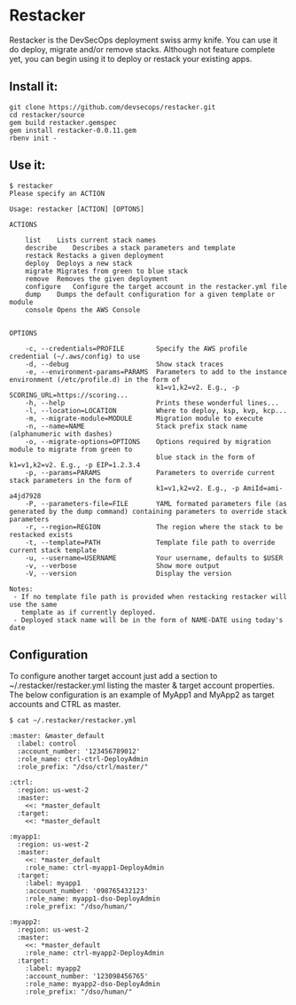 Restacker
=======
Restacker is the DevSecOps deployment swiss army knife. You can use it do deploy,
migrate and/or remove stacks. Although not feature complete yet, you can begin
using it to deploy or restack your existing apps.

Install it:
--------------
````
git clone https://github.com/devsecops/restacker.git
cd restacker/source
gem build restacker.gemspec
gem install restacker-0.0.11.gem
rbenv init -
````

Use it:
--------------
````
$ restacker
Please specify an ACTION

Usage: restacker [ACTION] [OPTONS]

ACTIONS

    list	Lists current stack names
    describe	Describes a stack parameters and template
    restack	Restacks a given deployment
    deploy	Deploys a new stack
    migrate	Migrates from green to blue stack
    remove	Removes the given deployment
    configure	Configure the target account in the restacker.yml file
    dump	Dumps the default configuration for a given template or module
    console	Opens the AWS Console


OPTIONS

    -c, --credentials=PROFILE        Specify the AWS profile credential (~/.aws/config) to use
    -d, --debug                      Show stack traces
    -e, --environment-params=PARAMS  Parameters to add to the instance environment (/etc/profile.d) in the form of
                                     k1=v1,k2=v2. E.g., -p SCORING_URL=https://scoring...
    -h, --help                       Prints these wonderful lines...
    -l, --location=LOCATION          Where to deploy, ksp, kvp, kcp...
    -m, --migrate-module=MODULE      Migration module to execute
    -n, --name=NAME                  Stack prefix stack name (alphanumeric with dashes)
    -o, --migrate-options=OPTIONS    Options required by migration module to migrate from green to
                                     blue stack in the form of k1=v1,k2=v2. E.g., -p EIP=1.2.3.4
    -p, --params=PARAMS              Parameters to override current stack parameters in the form of
                                     k1=v1,k2=v2. E.g., -p AmiId=ami-a4jd7928
    -P, --parameters-file=FILE       YAML formated parameters file (as generated by the dump command) containing parameters to override stack parameters
    -r, --region=REGION              The region where the stack to be restacked exists
    -t, --template=PATH              Template file path to override current stack template
    -u, --username=USERNAME          Your username, defaults to $USER
    -v, --verbose                    Show more output
    -V, --version                    Display the version

Notes:
 - If no template file path is provided when restacking restacker will use the same
   template as if currently deployed.
 - Deployed stack name will be in the form of NAME-DATE using today's date
 ````

Configuration
--------------
To configure another target account
just add a section to ~/.restacker/restacker.yml listing the master & target
account properties.  
The below configuration is an example of MyApp1 and MyApp2 as
target accounts and CTRL as master.

```
$ cat ~/.restacker/restacker.yml

:master: &master_default
  :label: control
  :account_number: '123456789012'
  :role_name: ctrl-ctrl-DeployAdmin
  :role_prefix: "/dso/ctrl/master/"

:ctrl:
  :region: us-west-2
  :master:
    <<: *master_default
  :target:
    <<: *master_default

:myapp1:
  :region: us-west-2
  :master:
    <<: *master_default
    :role_name: ctrl-myapp1-DeployAdmin
  :target:
    :label: myapp1
    :account_number: '098765432123'
    :role_name: myapp1-dso-DeployAdmin
    :role_prefix: "/dso/human/"

:myapp2:
  :region: us-west-2
  :master:
    <<: *master_default
    :role_name: ctrl-myapp2-DeployAdmin
  :target:
    :label: myapp2
    :account_number: '123098456765'
    :role_name: myapp2-dso-DeployAdmin
    :role_prefix: "/dso/human/"

```
